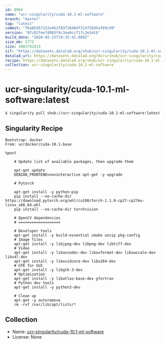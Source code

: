 ```yaml
---
id: 8964
name: "ucr-singularity/cuda-10.1-ml-software"
branch: "master"
tag: "latest"
commit: "fba85d57222a461f83f26484f314756d5af89c99"
version: "0fc82fee7d803f4c3ae6ccf17c3e1dcb"
build_date: "2020-02-25T19:35:42.009Z"
size_mb: 5772
size: 3083792415
sif: "https://datasets.datalad.org/shub/ucr-singularity/cuda-10.1-ml-software/latest/2020-02-25-fba85d57-0fc82fee/0fc82fee7d803f4c3ae6ccf17c3e1dcb.simg"
datalad_url: https://datasets.datalad.org?dir=/shub/ucr-singularity/cuda-10.1-ml-software/latest/2020-02-25-fba85d57-0fc82fee/
recipe: https://datasets.datalad.org/shub/ucr-singularity/cuda-10.1-ml-software/latest/2020-02-25-fba85d57-0fc82fee/Singularity
collection: ucr-singularity/cuda-10.1-ml-software
---
```


# ucr-singularity/cuda-10.1-ml-software:latest

```bash
$ singularity pull shub://ucr-singularity/cuda-10.1-ml-software:latest
```

## Singularity Recipe

```singularity
Bootstrap: docker
From: ucrdocker/cuda-10.1-base

%post

    # Update list of available packages, then upgrade them

    apt-get update
    DEBIAN_FRONTEND=noninteractive apt-get -y upgrade
    
    # Pytorch

    apt-get install -y python-pip
    pip install --no-cache-dir https://download.pytorch.org/whl/cu100/torch-1.1.0-cp27-cp27mu-linux_x86_64.whl
    pip install --no-cache-dir torchvision

    # OpenCV dependencies
    # ===================
 
    # Developer tools
    apt-get install -y build-essential cmake unzip pkg-config
    # Image files
    apt-get install -y libjpeg-dev libpng-dev libtiff-dev
    # Video
    apt-get install -y libavcodec-dev libavformat-dev libswscale-dev libv4l-dev
    apt-get install -y libxvidcore-dev libx264-dev
    # GTK for GUI
    apt-get install -y libgtk-3-dev
    # Optimization
    apt-get install -y libatlas-base-dev gfortran
    # Python dev tools
    apt-get install -y python3-dev

    # Clean up
    apt-get -y autoremove
    rm -rvf /var/lib/apt/lists/*
```

## Collection

 - Name: [ucr-singularity/cuda-10.1-ml-software](https://github.com/ucr-singularity/cuda-10.1-ml-software)
 - License: None


